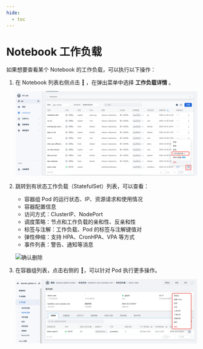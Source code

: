 ```yaml
---
hide:
  - toc
---
```


# Notebook 工作负载

如果想要查看某个 Notebook 的工作负载，可以执行以下操作：

1. 在 Notebook 列表右侧点击 **┇** ，在弹出菜单中选择 **工作负载详情** 。

    ![删除](../../images/nb-workload01.png)

1. 跳转到有状态工作负载（StatefulSet）列表，可以查看：

    - 容器组 Pod 的运行状态、IP、资源请求和使用情况
    - 容器配置信息
    - 访问方式：ClusterIP、NodePort
    - 调度策略：节点和工作负载的亲和性、反亲和性
    - 标签与注解：工作负载、Pod 的标签与注解键值对
    - 弹性伸缩：支持 HPA、CronHPA、VPA 等方式
    - 事件列表：警告、通知等消息

    ![确认删除](../../images/nb-workload02.png)

1. 在容器组列表，点击右侧的 **┇**，可以针对 Pod 执行更多操作。

    ![已删除](../../images/nb-workload03.png)
